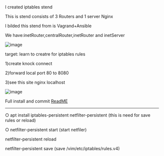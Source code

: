 I created iptables stend

This is stend consists of 3 Routers and 1 server Nginx

I bilded this stend from is Vagrand+Ansible

We have:inetRouter,centralRouter,inetRouter and inetServer

![image](https://github.com/tulamelkii/otus/assets/130311206/6e603cc6-5b5e-421f-9ea4-d390bba6de09)


target: learn to creatre for iptables rules

1)create knock connect

2)forward local port 80 to 8080
   
3)see this site  nginx localhost

![image](https://github.com/tulamelkii/otus/assets/130311206/6dbad1d8-354e-4569-a5bb-9ac28c2b106d)


Full install and commit [ReadME](https://github.com/tulamelkii/otus/blob/iptables/ReadME)

***
○ apt install iptables-persistent netfilter-persistent (this is need for save rules or reload)

○ netfilter-persistent start (start netfiler)

  netfilter-persistent reload
  
  netfilter-persistent save (save /vim/etc/iptables/rules.v4)


